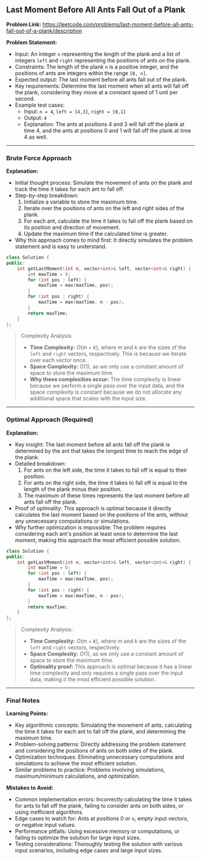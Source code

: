 ## Last Moment Before All Ants Fall Out of a Plank

**Problem Link:** https://leetcode.com/problems/last-moment-before-all-ants-fall-out-of-a-plank/description

**Problem Statement:**
- Input: An integer `n` representing the length of the plank and a list of integers `left` and `right` representing the positions of ants on the plank.
- Constraints: The length of the plank `n` is a positive integer, and the positions of ants are integers within the range `[0, n]`.
- Expected output: The last moment before all ants fall out of the plank.
- Key requirements: Determine the last moment when all ants will fall off the plank, considering they move at a constant speed of 1 unit per second.
- Example test cases:
  - Input: `n = 4`, `left = [4,3]`, `right = [0,1]`
  - Output: `4`
  - Explanation: The ants at positions 4 and 3 will fall off the plank at time 4, and the ants at positions 0 and 1 will fall off the plank at time 4 as well.

---

### Brute Force Approach

**Explanation:**
- Initial thought process: Simulate the movement of ants on the plank and track the time it takes for each ant to fall off.
- Step-by-step breakdown:
  1. Initialize a variable to store the maximum time.
  2. Iterate over the positions of ants on the left and right sides of the plank.
  3. For each ant, calculate the time it takes to fall off the plank based on its position and direction of movement.
  4. Update the maximum time if the calculated time is greater.
- Why this approach comes to mind first: It directly simulates the problem statement and is easy to understand.

```cpp
class Solution {
public:
    int getLastMoment(int n, vector<int>& left, vector<int>& right) {
        int maxTime = 0;
        for (int pos : left) {
            maxTime = max(maxTime, pos);
        }
        for (int pos : right) {
            maxTime = max(maxTime, n - pos);
        }
        return maxTime;
    }
};
```

> Complexity Analysis:
> - **Time Complexity:** $O(m + k)$, where $m$ and $k$ are the sizes of the `left` and `right` vectors, respectively. This is because we iterate over each vector once.
> - **Space Complexity:** $O(1)$, as we only use a constant amount of space to store the maximum time.
> - **Why these complexities occur:** The time complexity is linear because we perform a single pass over the input data, and the space complexity is constant because we do not allocate any additional space that scales with the input size.

---

### Optimal Approach (Required)

**Explanation:**
- Key insight: The last moment before all ants fall off the plank is determined by the ant that takes the longest time to reach the edge of the plank.
- Detailed breakdown:
  1. For ants on the left side, the time it takes to fall off is equal to their position.
  2. For ants on the right side, the time it takes to fall off is equal to the length of the plank minus their position.
  3. The maximum of these times represents the last moment before all ants fall off the plank.
- Proof of optimality: This approach is optimal because it directly calculates the last moment based on the positions of the ants, without any unnecessary computations or simulations.
- Why further optimization is impossible: The problem requires considering each ant's position at least once to determine the last moment, making this approach the most efficient possible solution.

```cpp
class Solution {
public:
    int getLastMoment(int n, vector<int>& left, vector<int>& right) {
        int maxTime = 0;
        for (int pos : left) {
            maxTime = max(maxTime, pos);
        }
        for (int pos : right) {
            maxTime = max(maxTime, n - pos);
        }
        return maxTime;
    }
};
```

> Complexity Analysis:
> - **Time Complexity:** $O(m + k)$, where $m$ and $k$ are the sizes of the `left` and `right` vectors, respectively.
> - **Space Complexity:** $O(1)$, as we only use a constant amount of space to store the maximum time.
> - **Optimality proof:** This approach is optimal because it has a linear time complexity and only requires a single pass over the input data, making it the most efficient possible solution.

---

### Final Notes

**Learning Points:**
- Key algorithmic concepts: Simulating the movement of ants, calculating the time it takes for each ant to fall off the plank, and determining the maximum time.
- Problem-solving patterns: Directly addressing the problem statement and considering the positions of ants on both sides of the plank.
- Optimization techniques: Eliminating unnecessary computations and simulations to achieve the most efficient solution.
- Similar problems to practice: Problems involving simulations, maximum/minimum calculations, and optimization.

**Mistakes to Avoid:**
- Common implementation errors: Incorrectly calculating the time it takes for ants to fall off the plank, failing to consider ants on both sides, or using inefficient algorithms.
- Edge cases to watch for: Ants at positions 0 or `n`, empty input vectors, or negative input values.
- Performance pitfalls: Using excessive memory or computations, or failing to optimize the solution for large input sizes.
- Testing considerations: Thoroughly testing the solution with various input scenarios, including edge cases and large input sizes.